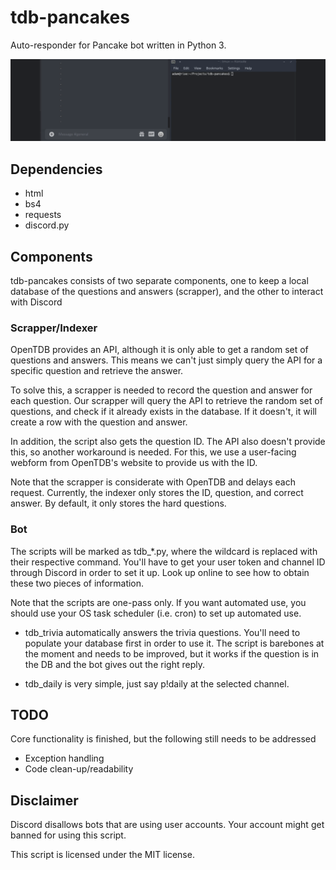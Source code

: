 # tdb-pancakes

Auto-responder for Pancake bot written in Python 3.

![](example.gif)

## Dependencies

* html
* bs4
* requests
* discord.py

## Components

tdb-pancakes consists of two separate components, one to keep a local
database of the questions and answers (scrapper), and the other to
interact with Discord

### Scrapper/Indexer

OpenTDB provides an API, although it is only able to get a random set
of questions and answers. This means we can't just simply query the API
for a specific question and retrieve the answer.

To solve this, a scrapper is needed to record the question and answer
for each question. Our scrapper will query the API to retrieve the random
set of questions, and check if it already exists in the database. If it
doesn't, it will create a row with the question and answer.

In addition, the script also gets the question ID. The API also doesn't
provide this, so another workaround is needed. For this, we use a user-facing
webform from OpenTDB's website to provide us with the ID.

Note that the scrapper is considerate with OpenTDB and delays each request.
Currently, the indexer only stores the ID, question, and correct answer. By
default, it only stores the hard questions.

### Bot

The scripts will be marked as tdb_*.py, where the wildcard is replaced with
their respective command. You'll have to get your user token and channel ID through
Discord in order to set it up. Look up online to see how to obtain these two
pieces of information.

Note that the scripts are one-pass only. If you want automated use, you should
use your OS task scheduler (i.e. cron) to set up automated use.

* tdb_trivia automatically answers the trivia questions. You'll need to populate
your database first in order to use it. The script is barebones at the moment
and needs to be improved, but it works if the question is in the DB and the bot
gives out the right reply.

* tdb_daily is very simple, just say p!daily at the selected channel.

## TODO

Core functionality is finished, but the following still needs to be addressed

* Exception handling
* Code clean-up/readability

## Disclaimer

Discord disallows bots that are using user accounts. Your account
might get banned for using this script.

This script is licensed under the MIT license.
